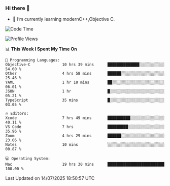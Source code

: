 ### Hi there 👋
- 🌱 I’m currently learning modernC++,Objective C.
<!--
**Asukaki7/Asukaki7** is a ✨ _special_ ✨ repository because its `README.md` (this file) appears on your GitHub profile.

Here are some ideas to get you started:

- 🔭 I’m currently working on ...
- 🌱 I’m currently learning ...
- 👯 I’m looking to collaborate on ...
- 🤔 I’m looking for help with ...
- 💬 Ask me about ...
- 📫 How to reach me: ...
- 😄 Pronouns: ...
- ⚡ Fun fact: ...
-->
<!--START_SECTION:waka-->
![Code Time](http://img.shields.io/badge/Code%20Time-596%20hrs%208%20mins-blue)

![Profile Views](http://img.shields.io/badge/Profile%20Views-0-blue)

📊 **This Week I Spent My Time On** 

```text
💬 Programming Languages: 
Objective-C              10 hrs 39 mins      ██████████████░░░░░░░░░░░   54.60 % 
Other                    4 hrs 58 mins       ██████░░░░░░░░░░░░░░░░░░░   25.46 % 
YAML                     1 hr 10 mins        ██░░░░░░░░░░░░░░░░░░░░░░░   06.01 % 
JSON                     1 hr                █░░░░░░░░░░░░░░░░░░░░░░░░   05.21 % 
TypeScript               35 mins             █░░░░░░░░░░░░░░░░░░░░░░░░   03.05 % 

🔥 Editors: 
Xcode                    7 hrs 49 mins       ██████████░░░░░░░░░░░░░░░   40.11 % 
VS Code                  7 hrs               █████████░░░░░░░░░░░░░░░░   35.96 % 
Zoom                     4 hrs 29 mins       ██████░░░░░░░░░░░░░░░░░░░   23.06 % 
Notes                    10 mins             ░░░░░░░░░░░░░░░░░░░░░░░░░   00.87 % 

💻 Operating System: 
Mac                      19 hrs 30 mins      █████████████████████████   100.00 % 
```


 Last Updated on 14/07/2025 18:50:57 UTC
<!--END_SECTION:waka-->
